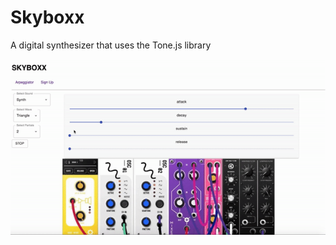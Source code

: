 # Skyboxx

A digital synthesizer that uses the Tone.js library

![](https://github.com/LindaEng/Skyboxx/blob/master/digisynth.gif)
